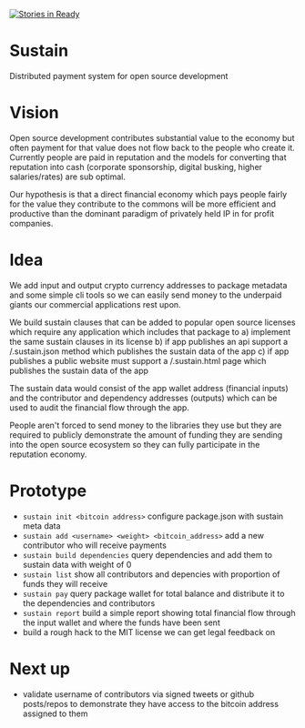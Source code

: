 [![Stories in Ready](https://badge.waffle.io/joshuavial/sustain.png?label=ready&title=Ready)](http://waffle.io/joshuavial/sustain)

# Sustain
Distributed payment system for open source development

# Vision
Open source development contributes substantial value to the economy but often payment for that value does not flow back to the people who create it. Currently people are paid in reputation and the models for converting that reputation into cash (corporate sponsorship, digital busking, higher salaries/rates) are sub optimal.

Our hypothesis is that a direct financial economy which pays people fairly for the value they contribute to the commons will be more efficient and productive than the dominant paradigm of privately held IP in for profit companies.

# Idea
We add input and output crypto currency addresses to package metadata and some simple cli tools so we can easily send money to the underpaid giants our commercial applications rest upon.

We build sustain clauses that can be added to popular open source licenses which require any application which includes that package to
a) implement the same sustain clauses in its license
b) if app publishes an api support a /.sustain.json method which publishes the sustain data of the app
c) if app publishes a public website must support a /.sustain.html page which publishes the sustain data of the app

The sustain data would consist of the app wallet address (financial inputs) and the contributor and dependency addresses (outputs) which can be used to audit the financial flow through the app.

People aren't forced to send money to the libraries they use but they are required to publicly demonstrate the amount of funding they are sending into the open source ecosystem so they can fully participate in the reputation economy.

# Prototype

* `sustain init <bitcoin address>` configure package.json with sustain meta data
* `sustain add <username> <weight> <bitcoin_address>` add a new contributor who will receive payments
* `sustain build dependencies` query dependencies and add them to sustain data with weight of 0
* `sustain list` show all contributors and depencies with proportion of funds they will receive
* `sustain pay` query package wallet for total balance and distribute it to the dependencies and contributors
* `sustain report` build a simple report showing total financial flow through the input wallet and where the funds have been sent
* build a rough hack to the MIT license we can get legal feedback on

# Next up

* validate username of contributors via signed tweets or github posts/repos to demonstrate they have access to the bitcoin address assigned to them

